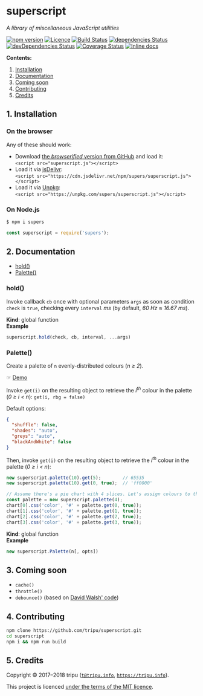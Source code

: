 # superscript

*A library of miscellaneous JavaScript utilities*

[![npm version](https://img.shields.io/npm/v/supers.svg)](https://npmjs.org/package/supers)
[![Licence](https://img.shields.io/npm/l/supers.svg)](https://github.com/tripu/superscript/blob/master/LICENSE.md)
[![Build Status](https://travis-ci.org/tripu/superscript.svg?branch=master)](https://travis-ci.org/tripu/superscript)
[![dependencies Status](https://david-dm.org/tripu/superscript/status.svg)](https://david-dm.org/tripu/superscript)
[![devDependencies Status](https://david-dm.org/tripu/superscript/dev-status.svg)](https://david-dm.org/tripu/superscript?type=dev)
[![Coverage Status](https://coveralls.io/repos/github/tripu/superscript/badge.svg?branch=master)](https://coveralls.io/github/tripu/superscript?branch=master)
[![Inline docs](https://inch-ci.org/github/tripu/superscript.svg?branch=master)](https://inch-ci.org/github/tripu/superscript)

**Contents:**

1. [Installation](#1-installation)
1. [Documentation](#2-documentation)
1. [Coming soon](#3-coming-soon)
1. [Contributing](#4-contributing)
1. [Credits](#5-credits)

## 1. Installation

### On the browser

Any of these should work:

* Download [the *browserified* version from GitHub](https://raw.githubusercontent.com/tripu/superscript/master/superscript.js) and load it:  
  `<script src="superscript.js"></script>`
* Load it via [jsDelivr](https://www.jsdelivr.com/):  
  `<script src="https://cdn.jsdelivr.net/npm/supers/superscript.js"></script>`
* Load it via [Unpkg](https://unpkg.com/):  
`<script src="https://unpkg.com/supers/superscript.js"></script>`

### On Node.js

```bash
$ npm i supers
```

```javascript
const superscript = require('supers');
```

## 2. Documentation



* [hold()](#hold)
* [Palette()](#Palette)

<a name="hold"></a>

### hold()
Invoke callback `cb` once with optional parameters `args` as soon as condition `check` is `true`, checking every `interval` *ms*
(by default, *60 Hz ≈ 16.67 ms*).

**Kind**: global function  
**Example**  
```js
superscript.hold(check, cb, interval, ...args)
```
<a name="Palette"></a>

### Palette()
Create a palette of `n` evenly-distributed colours (*n ≥ 2*).

&#9758; [Demo](https://codepen.io/tripu/full/JEMBoN)

Invoke <code>get(i)</code> on the resulting object to retrieve the <em>i<sup>th</sup></em> colour in the palette (<em>0 ≥ i < n</em>):
<code>get(i, rbg = false)</code>

Default options:

```json
{
  "shuffle": false,
  "shades": "auto",
  "greys": "auto",
  "blackAndWhite": false
}
```

Then, invoke `get(i)` on the resulting object to retrieve the *i<sup>th</sup>* colour in the palette (*0 ≥ i < n*):

```javascript
new superscript.palette(10).get(5);        // 65535
new superscript.palette(10).get(0, true);  // 'ff0000'
```

```javascript
// Assume there's a pie chart with 4 slices. Let's assign colours to them:
const palette = new superscript.palette(4);
chart[0].css('color', '#' + palette.get(0, true));
chart[1].css('color', '#' + palette.get(1, true));
chart[2].css('color', '#' + palette.get(2, true));
chart[3].css('color', '#' + palette.get(3, true));
```

**Kind**: global function  
**Example**  
```js
new superscript.Palette(n[, opts])
```

## 3. Coming soon

* `cache()`
* `throttle()`
* `debounce()` (based on [David Walsh' code](https://davidwalsh.name/javascript-debounce-function))

## 4. Contributing

```bash
npm clone https://github.com/tripu/superscript.git
cd superscript
npm i && npm run build
```

## 5. Credits

Copyright &copy; 2017&ndash;2018 tripu ([`t@tripu.info`](mailto:t@tripu.info), [`https://tripu.info`](https://tripu.info/)).

This project is licenced [under the terms of the MIT licence](https://github.com/tripu/superscript/blob/master/LICENSE.md).
